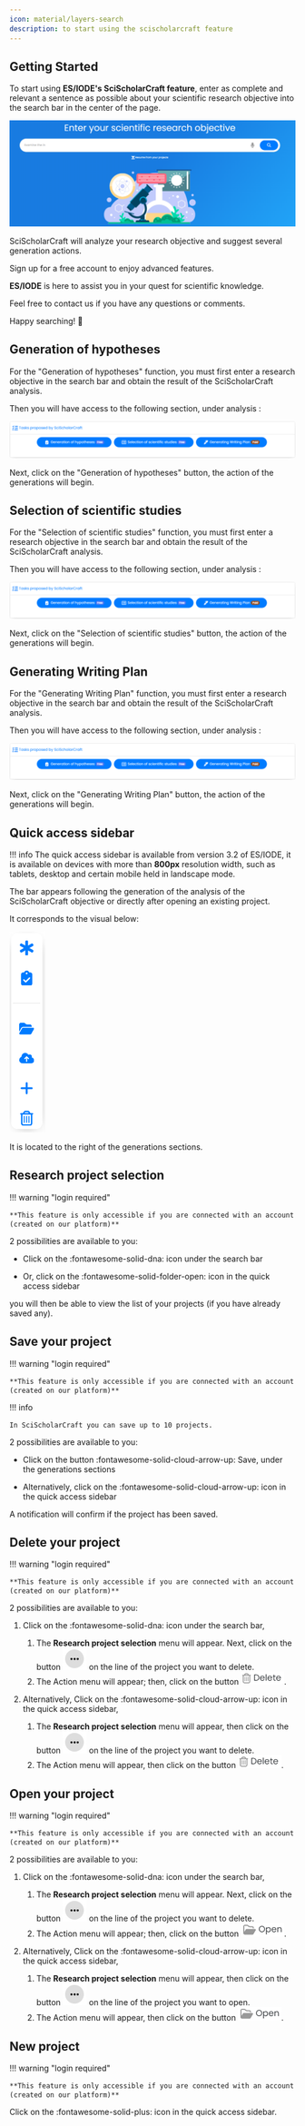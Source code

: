 ```yaml
---
icon: material/layers-search
description: to start using the scischolarcraft feature
---
```


## **Getting Started**

To start using __ES/IODE's SciScholarCraft feature__, enter as complete and relevant a sentence as possible about your scientific research objective into the search bar in the center of the page.

![search bar](assets/searchbar.png)

SciScholarCraft will analyze your research objective and suggest several generation actions.

Sign up for a free account to enjoy advanced features.

__ES/IODE__ is here to assist you in your quest for scientific knowledge. 

Feel free to contact us if you have any questions or comments. 

Happy searching! :rocket:

## **Generation of hypotheses**

For the "Generation of hypotheses" function, you must first enter a research objective in the search bar and obtain the result of the SciScholarCraft analysis.

Then you will have access to the following section, under analysis :

![tasks section](assets/tasks-section.png)

Next, click on the "Generation of hypotheses" button, the action of the generations will begin.

## **Selection of scientific studies**

For the "Selection of scientific studies" function, you must first enter a research objective in the search bar and obtain the result of the SciScholarCraft analysis.

Then you will have access to the following section, under analysis :

![tasks section](assets/tasks-section.png)

Next, click on the "Selection of scientific studies" button, the action of the generations will begin.

## **Generating Writing Plan**

For the "Generating Writing Plan" function, you must first enter a research objective in the search bar and obtain the result of the SciScholarCraft analysis.

Then you will have access to the following section, under analysis :

![tasks section](assets/tasks-section.png)

Next, click on the "Generating Writing Plan" button, the action of the generations will begin.

## **Quick access sidebar**

!!! info
    The quick access sidebar is available from version 3.2 of ES/IODE, it is available on devices with more than **800px** resolution width, such as tablets, desktop and certain mobile held in landscape mode.

The bar appears following the generation of the analysis of the SciScholarCraft objective or directly after opening an existing project.

It corresponds to the visual below:

![quickaccess sidebar](assets/quickaccess-sidebar.png)

It is located to the right of the generations sections.

## **Research project selection**

!!! warning "login required"

    **This feature is only accessible if you are connected with an account (created on our platform)**

2 possibilities are available to you:

- Click on the :fontawesome-solid-dna: icon under the search bar

- Or, click on the :fontawesome-solid-folder-open: icon in the quick access sidebar

you will then be able to view the list of your projects (if you have already saved any).

## **Save your project**

!!! warning "login required"

    **This feature is only accessible if you are connected with an account (created on our platform)**

!!! info

    In SciScholarCraft you can save up to 10 projects.

2 possibilities are available to you:

- Click on the button :fontawesome-solid-cloud-arrow-up: Save,  under the generations sections

- Alternatively, click on the :fontawesome-solid-cloud-arrow-up: icon in the quick access sidebar

A notification will confirm if the project has been saved.



## **Delete your project**

!!! warning "login required"

    **This feature is only accessible if you are connected with an account (created on our platform)**

2 possibilities are available to you:

1.  Click on the :fontawesome-solid-dna: icon under the search bar, 
    1. The **Research project selection** menu will appear. Next, click on the button ![selection button](assets/selection-button.png) on the line of the project you want to delete.
    2. The Action menu will appear; then, click on the button ![delete button](assets/delete-button.png).


2. Alternatively, Click on the :fontawesome-solid-cloud-arrow-up: icon in the quick access sidebar,
    1. The **Research project selection** menu will appear, then click on the button ![selection button](assets/selection-button.png) on the line of the project you want to delete.
    2. The Action menu will appear, then click on the button ![delete button](assets/delete-button.png).

## **Open your project**

!!! warning "login required"

    **This feature is only accessible if you are connected with an account (created on our platform)**

2 possibilities are available to you:

1.  Click on the :fontawesome-solid-dna: icon under the search bar, 
    1. The **Research project selection** menu will appear. Next, click on the button ![selection button](assets/selection-button.png) on the line of the project you want to delete.
    2. The Action menu will appear; then, click on the button ![open button](assets/open-button.png).


2. Alternatively, Click on the :fontawesome-solid-cloud-arrow-up: icon in the quick access sidebar,
    1. The **Research project selection** menu will appear, then click on the button ![selection button](assets/selection-button.png) on the line of the project you want to open.
    2. The Action menu will appear, then click on the button ![open button](assets/open-button.png).

## **New project**

!!! warning "login required"

    **This feature is only accessible if you are connected with an account (created on our platform)**


Click on the :fontawesome-solid-plus: icon in the quick access sidebar.